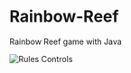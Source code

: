 # Rainbow-Reef
Rainbow Reef game with Java



![Rules Controls](https://user-images.githubusercontent.com/37914951/74408448-4c3ce780-4de9-11ea-98c0-0ecbdfdee280.png)
